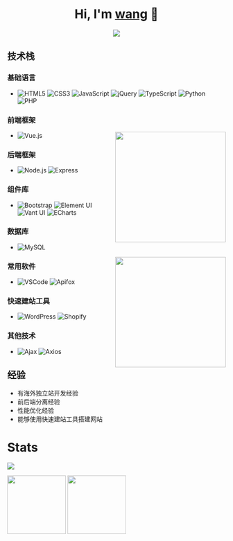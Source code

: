 <h1 align="center">Hi, I'm <a href="https://github.com/wang060502">wang</a> 👋</h1>

<p align="center">
<img src="https://capsule-render.vercel.app/api?type=waving&color=timeGradient&height=300&&section=header&text=HI%20THERE!&fontSize=90&fontAlign=50&fontAlignY=30&desc=I%20am%20Wang&descAlign=50&descSize=30&descAlignY=60&animation=twinkling" />
</p>

## 技术栈

### 基础语言
- ![HTML5](https://img.shields.io/badge/-HTML5-%23E44D27?style=flat-square&logo=html5&logoColor=ffffff)
 ![CSS3](https://img.shields.io/badge/-CSS3-%231572B6?style=flat-square&logo=css3)
 ![JavaScript](https://img.shields.io/badge/-JavaScript-%23F7DF1C?style=flat-square&logo=javascript&logoColor=000000)
 ![jQuery](https://img.shields.io/badge/jQuery-0769AD?style=flat-square&logo=jquery&logoColor=white)
 ![TypeScript](https://img.shields.io/badge/TypeScript-007ACC?style=flat-square&logo=typescript&logoColor=white)
 ![Python](https://img.shields.io/badge/Python-3776AB?style=flat-square&logo=python&logoColor=white)
 ![PHP](https://img.shields.io/badge/PHP-777BB4?style=flat-square&logo=php&logoColor=white)


### 前端框架
  <a href="https://github.com/wang060502"><img src="https://github.com/user-attachments/assets/baaae3ed-62c6-4330-990b-f0881f760c60" align="right" height="255"/></a>
- ![Vue.js](https://img.shields.io/badge/-Vue.js-%232c3e50?style=flat-square&logo=Vue.js)

### 后端框架
- ![Node.js](https://img.shields.io/badge/Node.js-339933?style=flat-square&logo=node.js&logoColor=white)
 ![Express](https://img.shields.io/badge/Express.js-404D59?style=flat-square)

### 组件库
- ![Bootstrap](https://img.shields.io/badge/-Bootstrap-%2338B2A3?style=flat-square&logo=bootstrap)
 ![Element UI](https://img.shields.io/badge/Element%20UI-2C3E50?style=flat-square)
 ![Vant UI](https://img.shields.io/badge/Vant%20UI-2C3E50?style=flat-square)
 ![ECharts](https://img.shields.io/badge/ECharts-FF6A00?style=flat-square&logo=echarts)


### 数据库
- ![MySQL](https://img.shields.io/badge/MySQL-00758F?style=flat-square&logo=mysql&logoColor=white)
  
<a href="https://github.com/wang060502"><img src="https://github.com/user-attachments/assets/82f8ff56-1856-46e1-8e8f-e21b84446cbf" align="right" height="255"/></a>

### 常用软件
- ![VSCode](https://img.shields.io/badge/Editor-VSCode-blue?style=flat-square&logo=visual-studio-code&logoColor=white)
 ![Apifox](https://img.shields.io/badge/Apifox-2B2D42?style=flat-square&logo=apifox&logoColor=white)

### 快速建站工具
- ![WordPress](https://img.shields.io/badge/WordPress-21759B?style=flat-square&logo=WordPress&logoColor=white)
 ![Shopify](https://img.shields.io/badge/Shopify-7AB55C?style=flat-square&logo=Shopify&logoColor=white)

### 其他技术
- ![Ajax](https://img.shields.io/badge/Ajax-007ACC?style=flat-square)
 ![Axios](https://img.shields.io/badge/Axios-5A29E3?style=flat-square&logo=axios)

## 经验
- 有海外独立站开发经验
- 前后端分离经验
- 性能优化经验
- 能够使用快速建站工具搭建网站

# Stats 

[![](https://visitor-badge.laobi.icu/badge?page_id=wang060502.wang060502)](https://visitor-badge.laobi.icu/badge?page_id=wang060502.wang060502)
<p align="left">
  <img align="" height="135px" src="https://github-readme-stats-solmp.vercel.app/api?username=wang060502&hide_title=true&hide_border=true&show_icons=true&include_all_commits=true&line_height=21&bg_color=0,EC6C6C,FFD479,FFFC79,73FA79&theme=graywhite&locale=cn" />
  <img align="" height="135px" src="https://github-readme-stats-solmp.vercel.app/api/top-langs/?username=wang060502&hide_title=true&hide_border=true&layout=compact&bg_color=0,73FA79,73FDFF,D783FF&theme=graywhite&locale=cn" />
</p>
